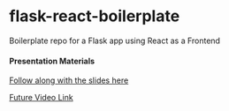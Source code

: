 # flask-react-boilerplate
Boilerplate repo for a Flask app using React as a Frontend

#### Presentation Materials
[Follow along with the slides here](https://docs.google.com/presentation/d/1qD9vvtMGnLPO9869TmInR7cUUZJduvpO8zR2z1Fh5Jw/edit?usp=sharing)

[Future Video Link](http://alanswenson.dev)



